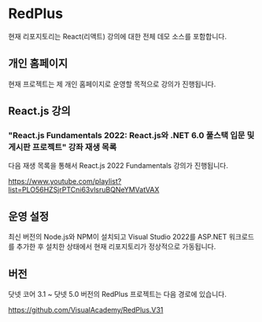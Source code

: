 # RedPlus

현재 리포지토리는 React(리액트) 강의에 대한 전체 데모 소스를 포함합니다.

## 개인 홈페이지

현재 프로젝트는 제 개인 홈페이지로 운영할 목적으로 강의가 진행됩니다.


## React.js 강의 

### "React.js Fundamentals 2022: React.js와 .NET 6.0 풀스택 입문 및 게시판 프로젝트" 강좌 재생 목록 

다음 재생 목록을 통해서 React.js 2022 Fundamentals 강의가 진행됩니다.

https://www.youtube.com/playlist?list=PLO56HZSjrPTCni63vlsruBQNeYMVatVAX


## 운영 설정

최신 버전의 Node.js와 NPM이 설치되고 Visual Studio 2022를 ASP.NET 워크로드를 추가한 후 설치한 상태에서 현재 리포지토리가 정상적으로 가동됩니다.


## 버전

닷넷 코어 3.1 ~ 닷넷 5.0 버전의 RedPlus 프로젝트는 다음 경로에 있습니다.

https://github.com/VisualAcademy/RedPlus.V31

